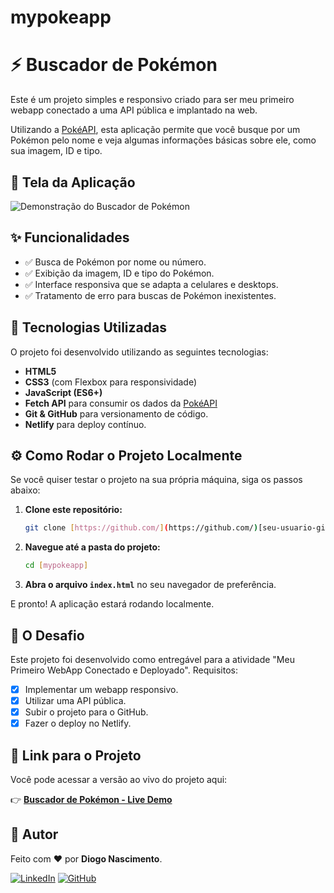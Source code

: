 # mypokeapp
# ⚡️ Buscador de Pokémon

Este é um projeto simples e responsivo criado para ser meu primeiro webapp conectado a uma API pública e implantado na web.

Utilizando a [PokéAPI](https://pokeapi.co/), esta aplicação permite que você busque por um Pokémon pelo nome e veja algumas informações básicas sobre ele, como sua imagem, ID e tipo.

## 📸 Tela da Aplicação

![Demonstração do Buscador de Pokémon](https://i.postimg.cc/DZZx247y/pokebuscador.png)

## ✨ Funcionalidades

- ✅ Busca de Pokémon por nome ou número.
- ✅ Exibição da imagem, ID e tipo do Pokémon.
- ✅ Interface responsiva que se adapta a celulares e desktops.
- ✅ Tratamento de erro para buscas de Pokémon inexistentes.

## 🚀 Tecnologias Utilizadas

O projeto foi desenvolvido utilizando as seguintes tecnologias:

- **HTML5**
- **CSS3** (com Flexbox para responsividade)
- **JavaScript (ES6+)**
- **Fetch API** para consumir os dados da [PokéAPI](https://pokeapi.co/)
- **Git & GitHub** para versionamento de código.
- **Netlify** para deploy contínuo.

## ⚙️ Como Rodar o Projeto Localmente

Se você quiser testar o projeto na sua própria máquina, siga os passos abaixo:

1.  **Clone este repositório:**
    ```bash
    git clone [https://github.com/](https://github.com/)[seu-usuario-github]/[nome-do-repositorio].git
    ```
2.  **Navegue até a pasta do projeto:**
    ```bash
    cd [mypokeapp]
    ```
3.  **Abra o arquivo `index.html`** no seu navegador de preferência.

E pronto! A aplicação estará rodando localmente.

## 🎯 O Desafio

Este projeto foi desenvolvido como entregável para a atividade "Meu Primeiro WebApp Conectado e Deployado". 
Requisitos:

- [x] Implementar um webapp responsivo.
- [x] Utilizar uma API pública.
- [x] Subir o projeto para o GitHub.
- [x] Fazer o deploy no Netlify.

## 🔗 Link para o Projeto

Você pode acessar a versão ao vivo do projeto aqui:

👉 **[Buscador de Pokémon - Live Demo]([SEU_LINK_DO_NETLIFY_AQUI])**

## 👋 Autor

Feito com ❤️ por **Diogo Nascimento**.

[![LinkedIn](https://img.shields.io/badge/linkedin-%230077B5.svg?style=for-the-badge&logo=linkedin&logoColor=white)](https://www.linkedin.com/in/[seu-linkedin]/)
[![GitHub](https://img.shields.io/badge/github-%23121011.svg?style=for-the-badge&logo=github&logoColor=white)](https://github.com/[seu-usuario-github])
